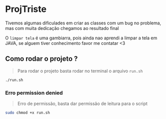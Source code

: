 # ProjTriste
Tivemos algumas dificulades em criar as classes com um bug no problema, mas com muita dedicação chegamos ao resultado final

O `limpar tela` é uma gambiarra, pois ainda nao aprendi a limpar a tela em JAVA, se alguem tiver conhecimento favor me contatar <3 

## Como rodar o projeto ?
> Para rodar o projeto basta rodar no terminal o arquivo `run.sh`

```sh
./run.sh
```

### Erro permission denied
> Erro de permissão, basta dar permissão de leitura para o script

```sh
sudo chmod +x run.sh
```